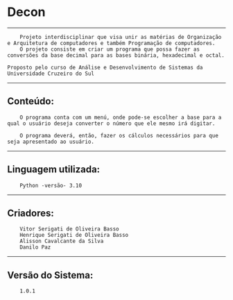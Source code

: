 # Decon
---
        Projeto interdisciplinar que visa unir as matérias de Organização e Arquitetura de computadores e também Programação de computadores. 
        O projeto consiste em criar um programa que possa fazer as conversões da base decimal para as bases binária, hexadecimal e octal.
    
    Proposto pelo curso de Análise e Desenvolvimento de Sistemas da Universidade Cruzeiro do Sul

---

## Conteúdo:
        O programa conta com um menú, onde pode-se escolher a base para a qual o usuário deseja converter o número que ele mesmo irá digitar.

        O programa deverá, então, fazer os cálculos necessários para que seja apresentado ao usuário.

---

## Linguagem utilizada:

        Python -versão- 3.10

---

## Criadores:

        Vitor Serigati de Oliveira Basso
        Henrique Serigati de Oliveira Basso
        Alisson Cavalcante da Silva
        Danilo Paz
    
---

## Versão do Sistema:
        1.0.1
